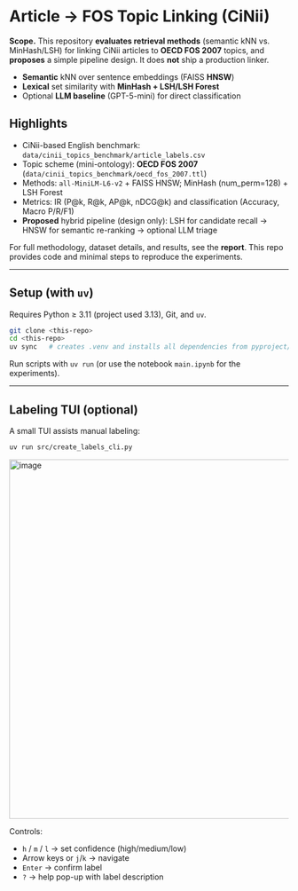 # Article → FOS Topic Linking (CiNii)

**Scope.** This repository **evaluates retrieval methods** (semantic kNN vs. MinHash/LSH) for linking CiNii articles to **OECD FOS 2007** topics, and **proposes** a simple pipeline design. It does **not** ship a production linker.

* **Semantic** kNN over sentence embeddings (FAISS **HNSW**)
* **Lexical** set similarity with **MinHash + LSH/LSH Forest**
* Optional **LLM baseline** (GPT-5-mini) for direct classification

## Highlights

* CiNii-based English benchmark: `data/cinii_topics_benchmark/article_labels.csv`
* Topic scheme (mini-ontology): **OECD FOS 2007** (`data/cinii_topics_benchmark/oecd_fos_2007.ttl`)
* Methods: `all-MiniLM-L6-v2` + FAISS HNSW; MinHash (num_perm=128) + LSH Forest
* Metrics: IR (P@k, R@k, AP@k, nDCG@k) and classification (Accuracy, Macro P/R/F1)
* **Proposed** hybrid pipeline (design only): LSH for candidate recall → HNSW for semantic re-ranking → optional LLM triage

For full methodology, dataset details, and results, see the **report**. This repo provides code and minimal steps to reproduce the experiments.

---

## Setup (with `uv`)

Requires Python ≥ 3.11 (project used 3.13), Git, and `uv`.

```bash
git clone <this-repo>
cd <this-repo>
uv sync   # creates .venv and installs all dependencies from pyproject/lock
```

Run scripts with `uv run` (or use the notebook `main.ipynb` for the experiments).

---

## Labeling TUI (optional)

A small TUI assists manual labeling:

```bash
uv run src/create_labels_cli.py
```
<img width="1627" height="648" alt="image" src="https://github.com/user-attachments/assets/19622c51-be0e-47e9-a6cd-23cd7c13f317" />

Controls:

* `h` / `m` / `l` → set confidence (high/medium/low)
* Arrow keys or `j`/`k` → navigate
* `Enter` → confirm label
* `?` → help pop-up with label description
